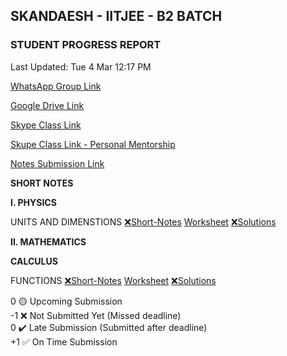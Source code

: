 ## SKANDAESH - IITJEE - B2 BATCH

### STUDENT PROGRESS REPORT

Last Updated: Tue 4 Mar 12:17 PM

[WhatsApp Group Link](https://chat.whatsapp.com/H6FyaXnzfB2JJCCgXp27s5)

[Google Drive Link](https://drive.google.com/drive/folders/1NOIOs7S4-94Z54XTygiZffuKPGBe5Z5I?usp=drive_link)

[Skype Class Link](https://join.skype.com/qTgv34k7jW4S)

[Skupe Class Link - Personal Mentorship](https://join.skype.com/qTgv34k7jW4S)

[Notes Submission Link](https://forms.gle/bvWdTWgLTz1ocF2h7)

**SHORT NOTES**

**I. PHYSICS**

UNITS AND DIMENSTIONS 
[❌Short-Notes]()
[Worksheet](https://drive.google.com/file/d/1CCt_qvYkKbTY1SosxvXHMguKOARJQcyR) <!-- mAOw -->
[❌Solutions]()

**II. MATHEMATICS**

**CALCULUS**

FUNCTIONS
[❌Short-Notes]()
[Worksheet](https://drive.google.com/drive/u/2/folders/1EoQ9tJG0A0nXeT1OhZN_bRdNT5wKS7PG) <!-- S7PG -->
[❌Solutions]()

0 🟡 Upcoming Submission\
-1 ❌ Not Submitted Yet (Missed deadline)\
0 ✔️ Late Submission (Submitted after deadline)\
+1 ✅ On Time Submission
